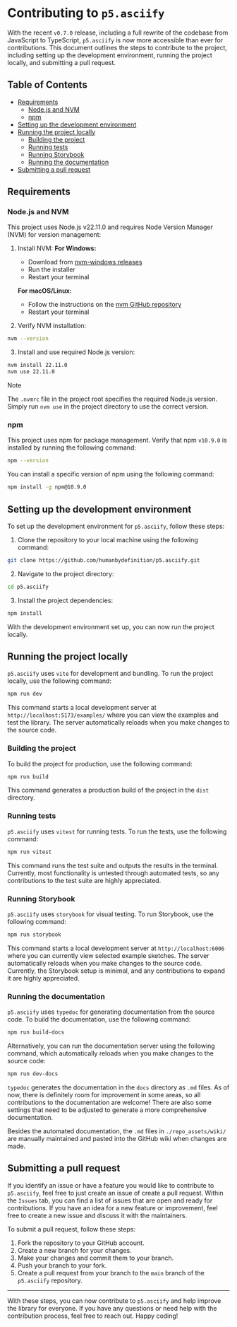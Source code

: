 # Contributing to `p5.asciify`

With the recent `v0.7.0` release, including a full rewrite of the codebase from JavaScript to TypeScript, `p5.asciify` is now more accessible than ever for contributions. This document outlines the steps to contribute to the project, including setting up the development environment, running the project locally, and submitting a pull request.

## Table of Contents

- [Requirements](#requirements)
  - [Node.js and NVM](#nodejs-and-nvm)
  - [npm](#npm)
- [Setting up the development environment](#setting-up-the-development-environment)
- [Running the project locally](#running-the-project-locally)
  - [Building the project](#building-the-project)
  - [Running tests](#running-tests)
  - [Running Storybook](#running-storybook)
  - [Running the documentation](#running-the-documentation)
- [Submitting a pull request](#submitting-a-pull-request)

## Requirements

### Node.js and NVM

This project uses Node.js v22.11.0 and requires Node Version Manager (NVM) for version management:

1. Install NVM:
   **For Windows:**
   - Download from [nvm-windows releases](https://github.com/coreybutler/nvm-windows/releases)
   - Run the installer
   - Restart your terminal

   **For macOS/Linux:**
   - Follow the instructions on the [nvm GitHub repository](https://github.com/nvm-sh/nvm?tab=readme-ov-file#installing-and-updating)
   - Restart your terminal

2. Verify NVM installation:
```bash
nvm --version
```

3. Install and use required Node.js version:
```bash
nvm install 22.11.0
nvm use 22.11.0
```

> [!NOTE]
> The `.nvmrc` file in the project root specifies the required Node.js version. Simply run `nvm use` in the project directory to use the correct version.

### npm

This project uses npm for package management. Verify that npm `v10.9.0` is installed by running the following command:

```bash
npm --version
```

You can install a specific version of npm using the following command:

```bash
npm install -g npm@10.9.0
```

## Setting up the development environment

To set up the development environment for `p5.asciify`, follow these steps:

1. Clone the repository to your local machine using the following command:

```bash
git clone https://github.com/humanbydefinition/p5.asciify.git
```

2. Navigate to the project directory:

```bash
cd p5.asciify
```

3. Install the project dependencies:

```bash
npm install
```

With the development environment set up, you can now run the project locally.

## Running the project locally

`p5.asciify` uses `vite` for development and bundling. To run the project locally, use the following command:

```bash
npm run dev
```

This command starts a local development server at `http://localhost:5173/examples/` where you can view the examples and test the library. The server automatically reloads when you make changes to the source code.

### Building the project

To build the project for production, use the following command:

```bash
npm run build
```

This command generates a production build of the project in the `dist` directory.

### Running tests

`p5.asciify` uses `vitest` for running tests. To run the tests, use the following command:

```bash
npm run vitest
```

This command runs the test suite and outputs the results in the terminal. Currently, most functionality is untested through automated tests, so any contributions to the test suite are highly appreciated.

### Running Storybook

`p5.asciify` uses `storybook` for visual testing. To run Storybook, use the following command:

```bash
npm run storybook
```

This command starts a local development server at `http://localhost:6006` where you can currently view selected example sketches. The server automatically reloads when you make changes to the source code. Currently, the Storybook setup is minimal, and any contributions to expand it are highly appreciated.

### Running the documentation

`p5.asciify` uses `typedoc` for generating documentation from the source code. To build the documentation, use the following command:

```bash
npm run build-docs
```

Alternatively, you can run the documentation server using the following command, which automatically reloads when you make changes to the source code:

```bash
npm run dev-docs
```

`typedoc` generates the documentation in the `docs` directory as `.md` files. As of now, there is definitely room for improvement in some areas, so all contributions to the documentation are welcome! There are also some settings that need to be adjusted to generate a more comprehensive documentation. 

Besides the automated documentation, the `.md` files in `./repo_assets/wiki/` are manually maintained and pasted into the GitHub wiki when changes are made.

## Submitting a pull request

If you identify an issue or have a feature you would like to contribute to `p5.asciify`, feel free to just create an issue of create a pull request. Within the `Issues` tab, you can find a list of issues that are open and ready for contributions. If you have an idea for a new feature or improvement, feel free to create a new issue and discuss it with the maintainers.

To submit a pull request, follow these steps:

1. Fork the repository to your GitHub account.
2. Create a new branch for your changes.
3. Make your changes and commit them to your branch.
4. Push your branch to your fork.
5. Create a pull request from your branch to the `main` branch of the `p5.asciify` repository.

<hr/>

With these steps, you can now contribute to `p5.asciify` and help improve the library for everyone. If you have any questions or need help with the contribution process, feel free to reach out. Happy coding!
